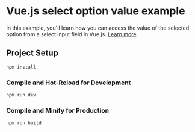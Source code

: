# Vue.js select option value example

In this example, you'll learn how you can access the value of the selected option from a select input field in Vue.js. [Learn more](https://www.nightprogrammer.com/vue-js/get-value-of-selected-option-from-select-dropdown-in-vue-3-example/).

## Project Setup

```sh
npm install
```

### Compile and Hot-Reload for Development

```sh
npm run dev
```

### Compile and Minify for Production

```sh
npm run build
```
